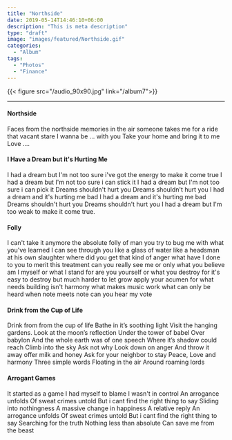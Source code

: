 ```yaml
---
title: "Northside"
date: 2019-05-14T14:46:10+06:00
description: "This is meta description"
type: "draft"
image: "images/featured/Northside.gif"
categories: 
  - "Album"
tags:
  - "Photos"
  - "Finance"
---
```

{{< figure src="/audio_90x90.jpg" link="/album7">}}  

---

#### Northside
Faces from the northside
memories in the air
someone takes me for a ride
that vacant stare
I wanna be ... with you
Take your home and bring it to me
Love ....
#### I Have a Dream but it's Hurting Me
I had a dream but I'm not too sure i've got the energy to make it come true I had a dream but
I'm not too sure i can stick it I had a dream but I'm not too sure i can pick it
Dreams shouldn't hurt you Dreams shouldn't hurt you I had a dream and it's hurting me bad I had a dream and it's hurting me bad
Dreams shouldn't hurt you Dreams shouldn't hurt you I had a dream but I'm too weak to make it come true.
#### Folly
I can't take it anymore the absolute folly of man
you try to bug me with what you've learned
I can see through you like a glass of water
like a headsman at his own slaughter
where did you get that kind of anger
what have I done to you to merit this treatment
can you really see me or only what you believe
am I myself or what I stand for
are you yourself or what you destroy for
it's easy to destroy but much harder to let grow
apply your acumen for what needs building
isn't harmony what makes music work
what can only be heard when note meets note can you hear my vote
#### Drink from the Cup of Life
Drink from from the cup of life
Bathe in it’s soothing light
Visit the hanging gardens.
Look at the moon’s reflection
Under the tower of babel Over babylon
And the whole earth was of one speech
Where it’s shadow could reach Climb into the sky
Ask not why
Look down on anger
And throw it away
offer milk and honey
Ask for your neighbor to stay Peace, Love and harmony
Three simple words Floating in the air Around roaming lords
#### Arrogant Games
It started as a game
I had myself to blame
I wasn't in control
An arrogance unfolds Of sweat crimes untold
But i cant find the right thing to say
Sliding into nothingness
A massive change in happiness
A relative reply
An arrogance unfolds Of sweat crimes untold
But i cant find the right thing to say
Searching for the truth
Nothing less than absolute
Can save me from the beast 

